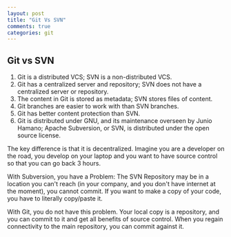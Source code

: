 ```yaml
---
layout: post
title: "Git Vs SVN"
comments: true
categories: git
---
```


## Git vs SVN
1. Git is a distributed VCS; SVN is a non-distributed VCS.
2. Git has a centralized server and repository; SVN does not have a centralized server or repository.
3. The content in Git is stored as metadata; SVN stores files of content.
4. Git branches are easier to work with than SVN branches.
5. Git has better content protection than SVN.
6. Git is distributed under GNU, and its maintenance overseen by Junio Hamano; Apache Subversion, or SVN, is distributed under the open source license.


The key difference is that it is decentralized. Imagine you are a developer on the road, you develop on your laptop and you want to have source control so that you can go back 3 hours.

With Subversion, you have a Problem: The SVN Repository may be in a location you can't reach (in your company, and you don't have internet at the moment), you cannot commit. If you want to make a copy of your code, you have to literally copy/paste it.

With Git, you do not have this problem. Your local copy is a repository, and you can commit to it and get all benefits of source control. When you regain connectivity to the main repository, you can commit against it.
